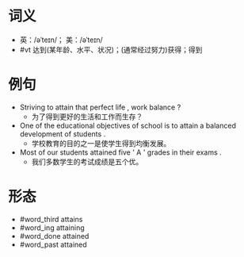 # 词义
- 英：/əˈteɪn/； 美：/əˈteɪn/
- #vt 达到(某年龄、水平、状况)；(通常经过努力)获得；得到
# 例句
- Striving to attain that perfect life , work balance ?
	- 为了得到更好的生活和工作而生存？
- One of the educational objectives of school is to attain a balanced development of students .
	- 学校教育的目的之一是使学生得到均衡发展。
- Most of our students attained five ' A ' grades in their exams .
	- 我们多数学生的考试成绩是五个优。
# 形态
- #word_third attains
- #word_ing attaining
- #word_done attained
- #word_past attained
